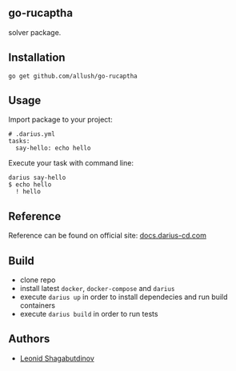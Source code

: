 go-rucaptha
-----------

 solver package.


Installation
------------

```
go get github.com/allush/go-rucaptha
```


Usage
-----

Import package to your project:

```
# .darius.yml
tasks:
  say-hello: echo hello
```

Execute your task with command line:

```
darius say-hello
$ echo hello
  ! hello
```


Reference
---------

Reference can be found on official site: [docs.darius-cd.com](http://docs.darius-cd.com)


Build
-----

  * clone repo
  * install latest `docker`, `docker-compose` and `darius`
  * execute `darius up` in order to install dependecies and run build
    containers
  * execute `darius build` in order to run tests


Authors
-------

  * [Leonid Shagabutdinov](http://github.com/shagabutdinov)
